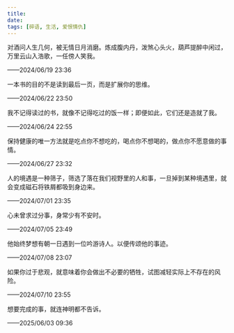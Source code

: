 ```yaml
---
title: 
date:
tags: [碎语, 生活, 爱恨情仇]
---
```


对酒问人生几何，被无情日月消磨。炼成腹内丹，泼煞心头火，葫芦提醉中闲过，万里云山入浩歌，一任傍人笑我。

——2024/06/19 23:36

一本书的目的不是读到最后一页，而是扩展你的思维。

——2024/06/22 23:50

我不记得读过的书，就像不记得吃过的饭一样；即便如此，它们还是造就了我。

——2024/06/24 22:55

保持健康的唯一方法就是吃点你不想吃的，喝点你不想喝的，做点你不愿意做的事情。

——2024/06/27 23:32

人的境遇是一种筛子，筛选了落在我们视野里的人和事，一旦掉到某种境遇里，就会变成磁石将铁屑都吸到身边来。

——2024/07/01 23:35

心未曾求过分事，身常少有不安时。

——2024/07/05 23:49

他始终梦想有朝一日遇到一位吟游诗人。以便传颂他的事迹。

——2024/07/08 23:07

如果你过于悲观，就意味着你会做出不必要的牺牲，试图减轻实际上不存在的风险。

——2024/07/10 23:55

想要完成的事，就连神明都不告诉。

——2025/06/03 09:36
